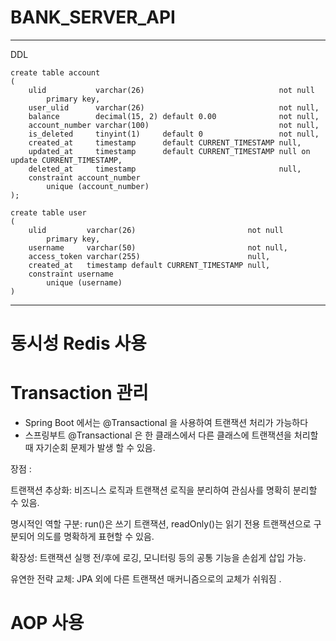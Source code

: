 ﻿# BANK_SERVER_API

---
 DDL 

```aiignore
create table account
(
    ulid           varchar(26)                              not null
        primary key,
    user_ulid      varchar(26)                              not null,
    balance        decimal(15, 2) default 0.00              not null,
    account_number varchar(100)                             not null,
    is_deleted     tinyint(1)     default 0                 not null,
    created_at     timestamp      default CURRENT_TIMESTAMP null,
    updated_at     timestamp      default CURRENT_TIMESTAMP null on update CURRENT_TIMESTAMP,
    deleted_at     timestamp                                null,
    constraint account_number
        unique (account_number)
);

```

```aiignore
create table user
(
    ulid         varchar(26)                         not null
        primary key,
    username     varchar(50)                         not null,
    access_token varchar(255)                        null,
    created_at   timestamp default CURRENT_TIMESTAMP null,
    constraint username
        unique (username)
)
```

---
# 동시성 Redis 사용
# Transaction 관리
  - Spring Boot 에서는 @Transactional 을 사용하여 트랜잭션 처리가 가능하다
  - 스프링부트 @Transactional 은 한 클래스에서 다른 클래스에 트랜잭션을 처리할때 자기순회 문제가 발생 할 수 있음.

 장점 : 
 
트랜잭션 추상화: 비즈니스 로직과 트랜잭션 로직을 분리하여 관심사를 명확히 분리할 수 있음.

명시적인 역할 구분: run()은 쓰기 트랜잭션, readOnly()는 읽기 전용 트랜잭션으로 구분되어 의도를 명확하게 표현할 수 있음.

확장성: 트랜잭션 실행 전/후에 로깅, 모니터링 등의 공통 기능을 손쉽게 삽입 가능.

유연한 전략 교체: JPA 외에 다른 트랜잭션 매커니즘으로의 교체가 쉬워짐 .

# AOP 사용 
